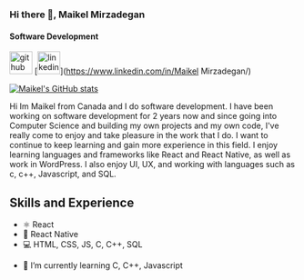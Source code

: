 ### Hi there 👋, Maikel Mirzadegan
#### Software Development

[<img src='https://cdn.jsdelivr.net/npm/simple-icons@3.0.1/icons/github.svg' alt='github' height='40'>](https://github.com/Maikel-Mirza)  [<img src='https://cdn.jsdelivr.net/npm/simple-icons@3.0.1/icons/linkedin.svg' alt='linkedin' height='40'>](https://www.linkedin.com/in/Maikel Mirzadegan/)  

[![Maikel's GitHub stats](https://github-readme-stats.vercel.app/api?username=Maikel-Mirza)](https://github.com/Maikel-Mirzadegan/github-readme-stats)

Hi Im Maikel from Canada and I do software development. I have been working on software development for 2 years now and since going into Computer Science and building my own projects and my own code, I've really come to enjoy and take pleasure in the work that I do. I want to continue to keep learning and gain more experience in this field. I enjoy learning languages and frameworks like React and React Native, as well as work in WordPress. I also enjoy UI, UX, and working with languages such as c, c++, Javascript, and SQL.

## Skills and Experience
* ⚛ React
* 📱 React Native
* 💻 HTML, CSS, JS, C, C++, SQL

- 🌱 I’m currently learning C, C++, Javascript 
